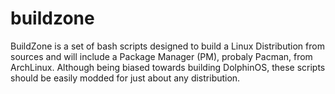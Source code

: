 buildzone
=========

BuildZone is a set of bash scripts designed to build a Linux Distribution from sources and will include a Package Manager (PM), probaly Pacman, from ArchLinux. Although being biased towards building DolphinOS, these scripts should be easily modded for just about any distribution.